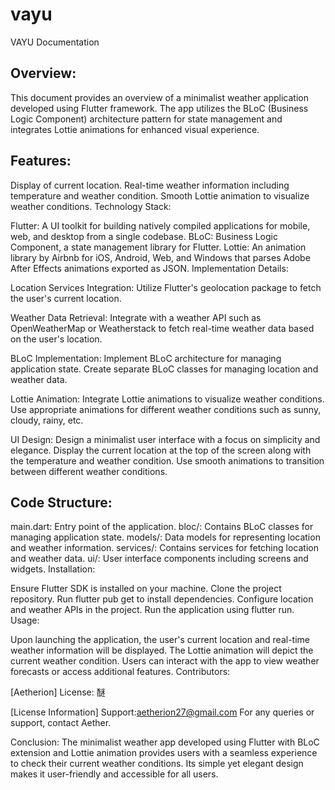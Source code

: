 # vayu
VAYU Documentation

## Overview:
This document provides an overview of a minimalist weather application developed using Flutter framework. The app utilizes the BLoC (Business Logic Component) architecture pattern for state management and integrates Lottie animations for enhanced visual experience.

## Features:

Display of current location.
Real-time weather information including temperature and weather condition.
Smooth Lottie animation to visualize weather conditions.
Technology Stack:

Flutter: A UI toolkit for building natively compiled applications for mobile, web, and desktop from a single codebase.
BLoC: Business Logic Component, a state management library for Flutter.
Lottie: An animation library by Airbnb for iOS, Android, Web, and Windows that parses Adobe After Effects animations exported as JSON.
Implementation Details:

Location Services Integration: Utilize Flutter's geolocation package to fetch the user's current location.

Weather Data Retrieval: Integrate with a weather API such as OpenWeatherMap or Weatherstack to fetch real-time weather data based on the user's location.

BLoC Implementation: Implement BLoC architecture for managing application state. Create separate BLoC classes for managing location and weather data.

Lottie Animation: Integrate Lottie animations to visualize weather conditions. Use appropriate animations for different weather conditions such as sunny, cloudy, rainy, etc.

UI Design: Design a minimalist user interface with a focus on simplicity and elegance. Display the current location at the top of the screen along with the temperature and weather condition. Use smooth animations to transition between different weather conditions.

## Code Structure:

main.dart: Entry point of the application.
bloc/: Contains BLoC classes for managing application state.
models/: Data models for representing location and weather information.
services/: Contains services for fetching location and weather data.
ui/: User interface components including screens and widgets.
Installation:

Ensure Flutter SDK is installed on your machine.
Clone the project repository.
Run flutter pub get to install dependencies.
Configure location and weather APIs in the project.
Run the application using flutter run.
Usage:

Upon launching the application, the user's current location and real-time weather information will be displayed.
The Lottie animation will depict the current weather condition.
Users can interact with the app to view weather forecasts or access additional features.
Contributors:

[Aetherion]
License: 醚

[License Information]
Support:aetherion27@gmail.com
For any queries or support, contact Aether.

Conclusion:
The minimalist weather app developed using Flutter with BLoC extension and Lottie animation provides users with a seamless experience to check their current weather conditions. Its simple yet elegant design makes it user-friendly and accessible for all users.
